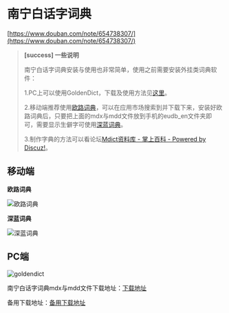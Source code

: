 # 南宁白话字词典

[https://www.douban.com/note/654738307/](https://www.douban.com/note/654738307/)

> **[success] 一些说明**
> 
> 南宁白话字词典安装与使用也非常简单，使用之前需要安装外挂类词典软件：
> 
> 1.PC上可以使用GoldenDict，下载及使用方法见[这里](https://github.com/Dictionaryphile/GoldenDict_zh_manual/blob/master/%E7%BB%86%E8%8A%82%E6%95%99%E7%A8%8B/GoldenDict%20%E4%B8%8B%E8%BD%BD%E3%80%81%E5%AE%89%E8%A3%85%E3%80%81%E4%BD%BF%E7%94%A8%E5%85%A5%E9%97%A8%E6%95%99%E7%A8%8B%5BWindows%20%E7%89%88%5D.md)。
> 
> 2.移动端推荐使用[欧路词典](https://www.eudic.net/v4/en/app/eudic)，可以在应用市场搜索到并下载下来，安装好欧路词典后，只要把上面的mdx与mdd文件放到手机的eudb\_en文件夹即可，需要显示生僻字可使用[深蓝词典](http://www.ssdlsoft.com/bluedict/)。
> 
> 3.制作字典的方法可以看论坛[Mdict资料库 - 掌上百科 - Powered by Discuz!](https://www.pdawiki.com/forum/forum-4-1.html)。

## 移动端

**欧路词典**

![欧路词典](http://pcj4g4ziw.bkt.clouddn.com/image/appendix5.1/欧路词典.jpg?imageView2/2/w/400)

**深蓝词典**

![深蓝词典](http://pcj4g4ziw.bkt.clouddn.com/image/appendix5.1/深蓝词典.jpg?imageView2/2/w/400)

## PC端

![goldendict](http://pcj4g4ziw.bkt.clouddn.com/image/appendix5.1/goldendict.jpg)

南宁白话字词典mdx与mdd文件下载地址：[下载地址](https://github.com/leimaau/NaamBaakDict)

备用下载地址：[备用下载地址](https://coding.net/u/LeiMaau/p/NaamBaakDICT/git)
